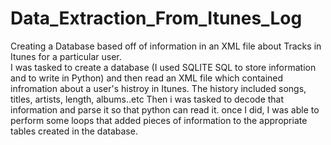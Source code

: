 # Data_Extraction_From_Itunes_Log
Creating a Database based off of information in an XML file about Tracks in Itunes for a particular user.  
I was tasked to create a database (I used SQLITE SQL to store information and to write in Python) and then read an XML file which contained infromation about a user's histroy in Itunes.
The history included songs, titles, artists, length, albums..etc
Then i was tasked to decode that information and parse it so that python can read it.
once I did, I was able to perform some loops that added pieces of information to the appropriate tables created in the database. 
